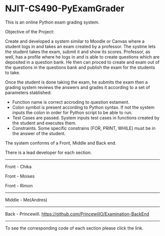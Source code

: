 # NJIT-CS490-PyExamGrader
This is an online Python exam grading system.

Objective of the Project:

Create and developed a system similar to Moodle or Canvas where a student logs in and takes an exam created by a professor. The systme lets the student takes the exam, submit it and show its scores. Professor, as well, has a profile where he logs in and is able to create questions which are deposited in a question bank. He then can proced to create and exam out of the questions in the questions bank and publish the exam for the students to take.

Once the student is done taking the exam, he submits the exam then a grading system reviews the answers and grades it according to a set of parameters stablished:

* Function name is correct accroding to question estament.
* Colon symbol is present according to Python syntax. If not the system inputs the colon in order for Python script to be able to run.
* Test Cases are passed. System inputs test cases in functions created by the student and executes them.
* Constraints. Some specific constrains (FOR, PRINT, WHILE) must be in the answer of the student. 


The system conforms of a Front, Middle and Back end.

There is a lead developer for each section. 

--------------------------------

Front - Chika

Front - Moises

Front - Rimon

--------------------------------

Middle - Me(Andres)

--------------------------------

Back - Princewill. https://github.com/PrincewillO/Examination-BackEnd

--------------------------------

To see the corresponding code of each section please click the link.
